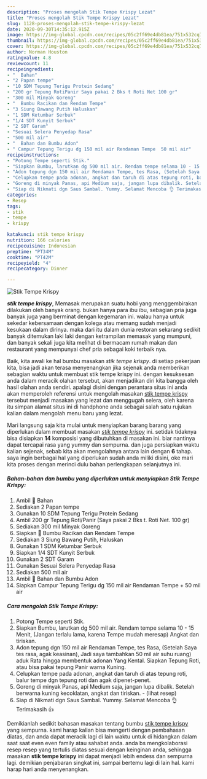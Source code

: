 ```yaml
---
description: "Proses mengolah Stik Tempe Krispy Lezat"
title: "Proses mengolah Stik Tempe Krispy Lezat"
slug: 1128-proses-mengolah-stik-tempe-krispy-lezat
date: 2020-09-30T14:35:12.915Z
image: https://img-global.cpcdn.com/recipes/05c2ff69e4db81ea/751x532cq70/stik-tempe-krispy-foto-resep-utama.jpg
thumbnail: https://img-global.cpcdn.com/recipes/05c2ff69e4db81ea/751x532cq70/stik-tempe-krispy-foto-resep-utama.jpg
cover: https://img-global.cpcdn.com/recipes/05c2ff69e4db81ea/751x532cq70/stik-tempe-krispy-foto-resep-utama.jpg
author: Norman Houston
ratingvalue: 4.8
reviewcount: 11
recipeingredient:
- "  Bahan"
- "2 Papan tempe"
- "10 SDM Tepung Terigu Protein Sedang"
- "200 gr Tepung RotiPanir Saya pakai 2 Bks t Roti Net 100 gr"
- "300 mil Minyak Goreng"
- "  Bumbu Racikan dan Rendam Tempe"
- "3 Siung Bawang Putih Haluskan"
- "1 SDM Ketumbar Serbuk"
- "1/4 SDT Kunyit Serbuk"
- "2 SDT Garam"
- "Sesuai Selera Penyedap Rasa"
- "500 mil air"
- "  Bahan dan Bumbu Adon"
- " Campur Tepung Terigu dg 150 mil air Rendaman Tempe  50 mil air"
recipeinstructions:
- "Potong Tempe seperti Stik."
- "Siapkan Bumbu, larutkan dg 500 mil air. Rendam tempe selama 10 - 15 Menit, (Jangan terlalu lama, karena Tempe mudah meresap) Angkat dan tiriskan."
- "Adon tepung dgn 150 mil air Rendaman Tempe, tes Rasa, (Setelah Saya tes rasa, agak keasinan), Jadi saya tambahkan 50 mil air suhu ruang) aduk Rata hingga membentuk adonan Yang Kental. Siapkan Tepung Roti, atau bisa pakai tepung Panir warna Kuning."
- "Celupkan tempe pada adonan, angkat dan taruh di atas tepung roti, balur tempe dgn tepung roti dan agak dipenet-penet."
- "Goreng di minyak Panas, api Medium saja, jangan lupa dibalik. Setelah berwarna kuning kecoklatan, angkat dan tiriskan.           (lihat resep)"
- "Siap di Nikmati dgn Saus Sambal. Yummy. Selamat Mencoba 👌 Terimakasih 👍"
categories:
- Resep
tags:
- stik
- tempe
- krispy

katakunci: stik tempe krispy 
nutrition: 166 calories
recipecuisine: Indonesian
preptime: "PT34M"
cooktime: "PT42M"
recipeyield: "4"
recipecategory: Dinner

---
```



![Stik Tempe Krispy](https://img-global.cpcdn.com/recipes/05c2ff69e4db81ea/751x532cq70/stik-tempe-krispy-foto-resep-utama.jpg)

<b><i>stik tempe krispy</i></b>, Memasak merupakan suatu hobi yang menggembirakan dilakukan oleh banyak orang. bukan hanya para ibu ibu, sebagian pria juga banyak juga yang berminat dengan kegemaran ini. walau hanya untuk sekedar kebersamaan dengan kolega atau memang sudah menjadi kesukaan dalam dirinya. maka dari itu dalam dunia restoran sekarang sedikit banyak ditemukan laki laki dengan ketrampilan memasak yang mumpuni, dan banyak sekali juga kita melihat di bermacam rumah makan dan restaurant yang mempunyai chef pria sebagai koki terbaik nya.



Baik, kita awali ke hal bumbu masakan <i>stik tempe krispy</i>. di setiap pekerjaan kita, bisa jadi akan terasa menyenangkan jika sejenak anda memberikan sebagian waktu untuk membuat stik tempe krispy ini. dengan kesuksesan anda dalam meracik olahan tersebut, akan menjadikan diri kita bangga oleh hasil olahan anda sendiri. apalagi disini dengan perantara situs ini anda akan memperoleh referensi untuk mengolah masakan <u>stik tempe krispy</u> tersebut menjadi masakan yang lezat dan menggugah selera, oleh karena itu simpan alamat situs ini di handphone anda sebagai salah satu rujukan kalian dalam mengolah menu baru yang lezat.


Mari langsung saja kita mulai untuk menyiapkan barang barang yang diperlukan dalam membuat masakan <u><i>stik tempe krispy</i></u> ini. setidak tidaknya bisa disiapkan <b>14</b> komposisi yang dibutuhkan di masakan ini. biar nantinya dapat tercapai rasa yang yummy dan sempurna. dan juga persiapkan waktu kalian sejenak, sebab kita akan mengolahnya antara lain dengan <b>6</b> tahap. saya ingin berbagai hal yang diperlukan sudah anda miliki disini, oke mari kita proses dengan merinci dulu bahan perlengkapan selanjutnya ini.

<!--inarticleads1-->

##### Bahan-bahan dan bumbu yang diperlukan untuk menyiapkan Stik Tempe Krispy:

1. Ambil  📝 Bahan
1. Sediakan 2 Papan tempe
1. Gunakan 10 SDM Tepung Terigu Protein Sedang
1. Ambil 200 gr Tepung Roti/Panir (Saya pakai 2 Bks t. Roti Net. 100 gr)
1. Sediakan 300 mil Minyak Goreng
1. Siapkan  📝 Bumbu Racikan dan Rendam Tempe
1. Sediakan 3 Siung Bawang Putih, Haluskan
1. Gunakan 1 SDM Ketumbar Serbuk
1. Siapkan 1/4 SDT Kunyit Serbuk
1. Gunakan 2 SDT Garam
1. Gunakan Sesuai Selera Penyedap Rasa
1. Sediakan 500 mil air
1. Ambil  📝 Bahan dan Bumbu Adon
1. Siapkan  Campur Tepung Terigu dg 150 mil air Rendaman Tempe + 50 mil air




<!--inarticleads2-->

##### Cara mengolah Stik Tempe Krispy:

1. Potong Tempe seperti Stik.
1. Siapkan Bumbu, larutkan dg 500 mil air. Rendam tempe selama 10 - 15 Menit, (Jangan terlalu lama, karena Tempe mudah meresap) Angkat dan tiriskan.
1. Adon tepung dgn 150 mil air Rendaman Tempe, tes Rasa, (Setelah Saya tes rasa, agak keasinan), Jadi saya tambahkan 50 mil air suhu ruang) aduk Rata hingga membentuk adonan Yang Kental. Siapkan Tepung Roti, atau bisa pakai tepung Panir warna Kuning.
1. Celupkan tempe pada adonan, angkat dan taruh di atas tepung roti, balur tempe dgn tepung roti dan agak dipenet-penet.
1. Goreng di minyak Panas, api Medium saja, jangan lupa dibalik. Setelah berwarna kuning kecoklatan, angkat dan tiriskan. -           (lihat resep)
1. Siap di Nikmati dgn Saus Sambal. Yummy. Selamat Mencoba 👌 Terimakasih 👍




Demikianlah sedikit bahasan masakan tentang bumbu <u>stik tempe krispy</u> yang sempurna. kami harap kalian bisa mengerti dengan pembahasan diatas, dan anda dapat meracik lagi di lain waktu untuk di hidangkan dalam saat saat even even family atau sahabat anda. anda bs mengkolaborasi resep resep yang tertulis diatas sesuai dengan keinginan anda, sehingga masakan <b>stik tempe krispy</b> ini dapat menjadi lebih endess dan sempurna lagi. demikian penjabaran singkat ini, sampai bertemu lagi di lain hal. kami harap hari anda menyenangkan.
